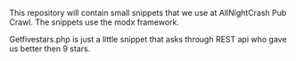 This repository will contain small snippets that we use at AllNightCrash Pub Crawl.
The snippets use the modx framework.

Getfivestars.php is just a little snippet that asks through REST api who gave us better then 9 stars.
